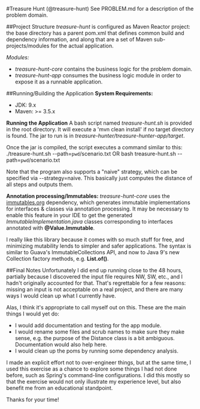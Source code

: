 #Treasure Hunt (@treasure-hunt)
See PROBLEM.md for a description of the problem domain.

##Project Structure
*treasure-hunt* is configured as  Maven Reactor project: the base directory has a parent pom.xml 
that defines common build and dependency information, and along that are a set of Maven 
sub-projects/modules for the actual application.

*Modules:*
* *treasure-hunt-core* contains the business logic for the problem domain.
* *treasure-hunt-app* consumes the business logic module in order to expose it as a runnable
 application. 
 
##Running/Building the Application
__System Requirements:__
* JDK: 9.x
* Maven: >= 3.5.x

__Running the Application__
A bash script named *treasure-hunt.sh* is provided in the root directory. It will execute a 'mvn 
clean install' if no target directory is found. The jar to run is in *treasure-hunter/treasure-hunter-app/target*.

Once the jar is compiled, the script executes a command similar to this:
./treasure-hunt.sh --path=`pwd`/scenario.txt
OR
bash treasure-hunt.sh --path=`pwd`/scenario.txt

Note that the program also supports a "naive" strategy, which can be specified via --strategy=naive.
This basically just computes the distance of all steps and outputs them.


__Annotation processing/Immutables:__ 
*treasure-hunt-core* uses the [immutables.org](https://immutables.github.io/) dependency, which
generates immutable implementations for interfaces & classes via annotation processing. It may be 
necessary to enable this feature in your IDE to get the generated *ImmutableImplementation.java* 
classes corresponding to interfaces annotated with __@Value.Immutable__.

I really like this library because it comes with so much stuff for free, and minimizing mutability 
lends to simpler and safer applications. The syntax is similar to Guava's ImmutableCollections API,
and now to Java 9's new Collection factory methods, e.g. __List.of()__.

##Final Notes
Unfortunately I did end up running close to the 48 hours, partially because I discovered the input 
file requires NW, SW, etc., and I hadn't originally accounted for that. That's regrettable for a few
reasons: missing an input is not acceptable on a real project, and there are many ways I would clean 
up what I currently have. 

Alas, I think it's appropriate to call myself out on this. These are the main things I would yet do:

* I would add documentation and testing for the app module.
* I would rename some files and scrub names to make sure they make sense, e.g. the purpose of the 
Distance class is a bit ambiguous. Documentation would also help here.
* I would clean up the poms by running some dependency analysis.

I made an explicit effort not to over-engineer things, but at the same time, I used this exercise as
a chance to explore some things I had not done before, such as Spring's command-line configurations.
I did this mostly so that the exercise would not only illustrate my experience level, but also 
benefit me from an educational standpoint.

Thanks for your time!
